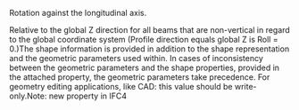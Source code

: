 Rotation against the longitudinal axis.

Relative to the global Z direction for all beams that are non-vertical in regard to the global coordinate system (Profile direction equals global Z is Roll = 0.)The shape information is provided in addition to the shape representation and the geometric parameters used within. In cases of inconsistency between the geometric parameters and the shape properties, provided in the attached property, the geometric parameters take precedence.  For geometry editing applications, like CAD: this value should be write-only.Note: new property in IFC4

